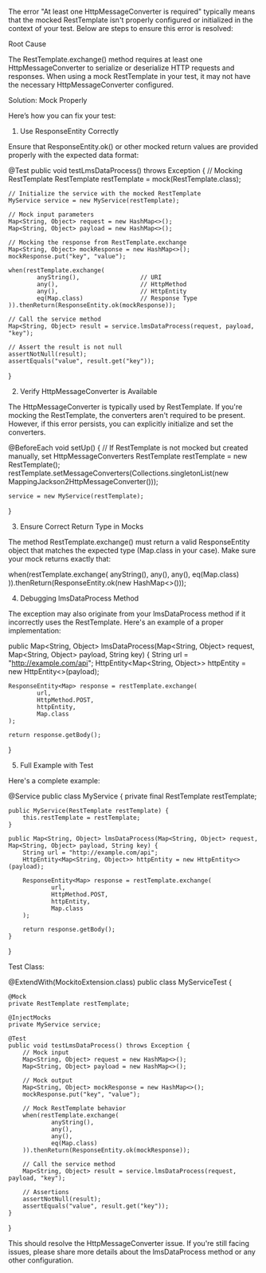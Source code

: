 The error "At least one HttpMessageConverter is required" typically means that the mocked RestTemplate isn't properly configured or initialized in the context of your test. Below are steps to ensure this error is resolved:

Root Cause

The RestTemplate.exchange() method requires at least one HttpMessageConverter to serialize or deserialize HTTP requests and responses. When using a mock RestTemplate in your test, it may not have the necessary HttpMessageConverter configured.

Solution: Mock Properly

Here’s how you can fix your test:

1. Use ResponseEntity Correctly

Ensure that ResponseEntity.ok() or other mocked return values are provided properly with the expected data format:

@Test
public void testLmsDataProcess() throws Exception {
    // Mocking RestTemplate
    RestTemplate restTemplate = mock(RestTemplate.class);

    // Initialize the service with the mocked RestTemplate
    MyService service = new MyService(restTemplate);

    // Mock input parameters
    Map<String, Object> request = new HashMap<>();
    Map<String, Object> payload = new HashMap<>();

    // Mocking the response from RestTemplate.exchange
    Map<String, Object> mockResponse = new HashMap<>();
    mockResponse.put("key", "value");

    when(restTemplate.exchange(
            anyString(),                 // URI
            any(),                       // HttpMethod
            any(),                       // HttpEntity
            eq(Map.class)                // Response Type
    )).thenReturn(ResponseEntity.ok(mockResponse));

    // Call the service method
    Map<String, Object> result = service.lmsDataProcess(request, payload, "key");

    // Assert the result is not null
    assertNotNull(result);
    assertEquals("value", result.get("key"));
}

2. Verify HttpMessageConverter is Available

The HttpMessageConverter is typically used by RestTemplate. If you're mocking the RestTemplate, the converters aren't required to be present. However, if this error persists, you can explicitly initialize and set the converters.

@BeforeEach
void setUp() {
    // If RestTemplate is not mocked but created manually, set HttpMessageConverters
    RestTemplate restTemplate = new RestTemplate();
    restTemplate.setMessageConverters(Collections.singletonList(new MappingJackson2HttpMessageConverter()));

    service = new MyService(restTemplate);
}

3. Ensure Correct Return Type in Mocks

The method RestTemplate.exchange() must return a valid ResponseEntity object that matches the expected type (Map.class in your case). Make sure your mock returns exactly that:

when(restTemplate.exchange(
        anyString(),
        any(),
        any(),
        eq(Map.class)
)).thenReturn(ResponseEntity.ok(new HashMap<>()));

4. Debugging lmsDataProcess Method

The exception may also originate from your lmsDataProcess method if it incorrectly uses the RestTemplate. Here's an example of a proper implementation:

public Map<String, Object> lmsDataProcess(Map<String, Object> request, Map<String, Object> payload, String key) {
    String url = "http://example.com/api";
    HttpEntity<Map<String, Object>> httpEntity = new HttpEntity<>(payload);

    ResponseEntity<Map> response = restTemplate.exchange(
            url,
            HttpMethod.POST,
            httpEntity,
            Map.class
    );

    return response.getBody();
}

5. Full Example with Test

Here's a complete example:

@Service
public class MyService {
    private final RestTemplate restTemplate;

    public MyService(RestTemplate restTemplate) {
        this.restTemplate = restTemplate;
    }

    public Map<String, Object> lmsDataProcess(Map<String, Object> request, Map<String, Object> payload, String key) {
        String url = "http://example.com/api";
        HttpEntity<Map<String, Object>> httpEntity = new HttpEntity<>(payload);

        ResponseEntity<Map> response = restTemplate.exchange(
                url,
                HttpMethod.POST,
                httpEntity,
                Map.class
        );

        return response.getBody();
    }
}

Test Class:

@ExtendWith(MockitoExtension.class)
public class MyServiceTest {

    @Mock
    private RestTemplate restTemplate;

    @InjectMocks
    private MyService service;

    @Test
    public void testLmsDataProcess() throws Exception {
        // Mock input
        Map<String, Object> request = new HashMap<>();
        Map<String, Object> payload = new HashMap<>();

        // Mock output
        Map<String, Object> mockResponse = new HashMap<>();
        mockResponse.put("key", "value");

        // Mock RestTemplate behavior
        when(restTemplate.exchange(
                anyString(),
                any(),
                any(),
                eq(Map.class)
        )).thenReturn(ResponseEntity.ok(mockResponse));

        // Call the service method
        Map<String, Object> result = service.lmsDataProcess(request, payload, "key");

        // Assertions
        assertNotNull(result);
        assertEquals("value", result.get("key"));
    }
}

This should resolve the HttpMessageConverter issue. If you're still facing issues, please share more details about the lmsDataProcess method or any other configuration.

